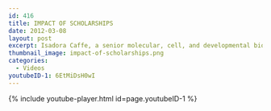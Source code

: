 ```yaml
---
id: 416
title: IMPACT OF SCHOLARSHIPS
date: 2012-03-08
layout: post
excerpt: Isadora Caffe, a senior molecular, cell, and developmental biology major, and others describe how scholarships make a difference.
thumbnail_image: impact-of-scholarships.png
categories:
  - Videos
youtubeID-1: 6EtMiDsH0wI
---
```

{% include youtube-player.html id=page.youtubeID-1 %}

